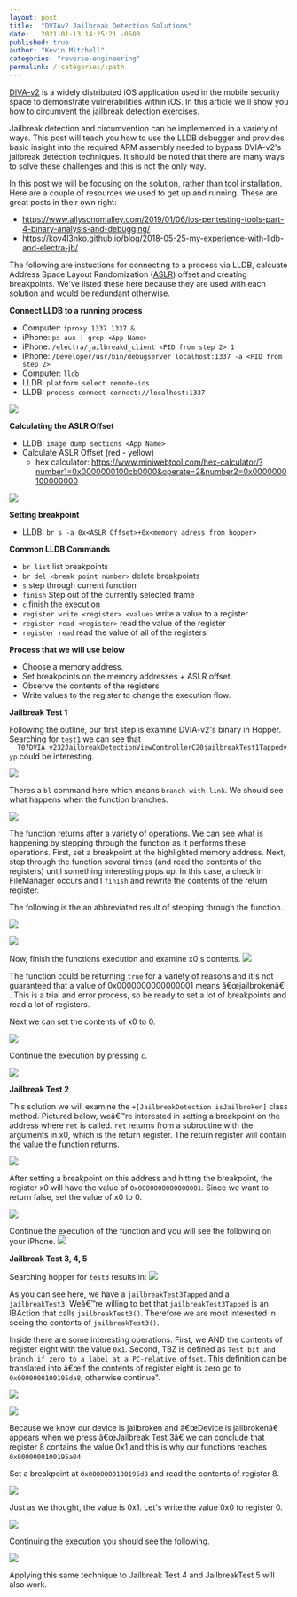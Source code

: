 ```yaml
---
layout: post
title:  "DVIAv2 Jailbreak Detection Solutions"
date:   2021-01-13 14:25:21 -0500
published: true
author: "Kevin Mitchell"
categories: "reverse-engineering"
permalink: /:categories/:path
---
```

[DIVA-v2](https://github.com/prateek147/DVIA-v2) is a widely distributed iOS application used in the mobile security space to demonstrate vulnerabilities within iOS. In this article we'll show you how to circumvent the jailbreak detection exercises. 

Jailbreak detection and circumvention can be implemented in a variety of ways. This post will teach you how to use the LLDB debugger and provides basic insight into the required ARM assembly needed to bypass DVIA-v2's jailbreak detection techniques. It should be noted that there are many ways to solve these challenges and this is not the only way.

In this post we will be focusing on the solution, rather than tool installation. Here are a couple of resources we used to get up and running. These are great posts in their own right:
- https://www.allysonomalley.com/2019/01/06/ios-pentesting-tools-part-4-binary-analysis-and-debugging/
- https://kov4l3nko.github.io/blog/2018-05-25-my-experience-with-lldb-and-electra-jb/

The following are instuctions for connecting to a process via LLDB, calcuate Address Space Layout Randomization ([ASLR](https://en.wikipedia.org/wiki/Address_space_layout_randomization)) offset and creating breakpoints. We've listed these here because they are used with each solution and would be redundant otherwise.  

**Connect LLDB to a running process**
- Computer: `iproxy 1337 1337 &`
- iPhone: `ps aux | grep <App Name>`
- iPhone: `/electra/jailbreakd_client <PID from step 2> 1`
- iPhone: `/Developer/usr/bin/debugserver localhost:1337 -a <PID from step 2>`
- Computer: `lldb` 
- LLDB: `platform select remote-ios`
- LLDB: `process connect connect://localhost:1337`

![](https://citadelsh.s3.amazonaws.com/prod/posts/images/c9d31369-d74f-5da6-bd81-2166e8536ac5.png)

**Calculating the ASLR Offset**
- LLDB: `image dump sections <App Name>`
- Calculate ASLR Offset (red - yellow)
    - hex calculator: https://www.miniwebtool.com/hex-calculator/?number1=0x0000000100cb0000&operate=2&number2=0x0000000100000000

![](https://citadelsh.s3.amazonaws.com/prod/posts/images/c916258c-5c98-54ab-8287-e599e86e80e1.png)

**Setting breakpoint**
- LLDB: `br s -a 0x<ASLR Offset>+0x<memory adress from hopper>`

**Common LLDB Commands**
- `br list` list breakpoints
- `br del <break point number>` delete breakpoints
- `s` step through current function 
- `finish` Step out of the currently selected frame
- `c` finish the execution 
- `register write <register> <value>` write a value to a register
- `register read <register>` read the value of the register 
- `register read` read the value of all of the registers 

**Process that we will use below**
- Choose a memory address.
- Set breakpoints on the memory addresses + ASLR offset. 
- Observe the contents of the registers 
- Write values to the register to change the execution flow.  

**Jailbreak Test 1**

Following the outline, our first step is examine DVIA-v2's binary in Hopper.  Searching for `test1` we can see that `__T07DVIA_v232JailbreakDetectionViewControllerC20jailbreakTest1Tappedyyp` could be interesting. 

![](https://citadelsh.s3.amazonaws.com/prod/posts/images/f7b49a8c-ab5a-5e0d-9c6b-35da08b6eb83.tiff)

Theres a `bl` command here which means `branch with link`. We should see what happens when the function branches. 

![](https://citadelsh.s3.amazonaws.com/prod/posts/images/e5a77949-dd0f-5f47-bbaa-2bf5d71223dd.tiff)

The function returns after a variety of operations. We can see what is happening by stepping through the function as it performs these operations. First, set a breakpoint at the highlighted memory address. Next, step through the function several times (and read the contents of the registers) until something interesting pops up. In this case, a check in FileManager occurs and I `finish` and rewrite the contents of the return register. 

The following is the an abbreviated result of stepping through the function. 

![](https://citadelsh.s3.amazonaws.com/prod/posts/images/088f6f70-da1c-5d61-bec1-c4dca6f6721f.tiff)

![](https://citadelsh.s3.amazonaws.com/prod/posts/images/7711a4ec-e7ac-57b5-bcf6-4346ea077fd6.tiff)

Now, finish the functions execution and examine x0's contents.
![](https://citadelsh.s3.amazonaws.com/prod/posts/images/2f0dd6ea-2b92-5f8e-be23-df225de80df6.tiff)

The function could be returning `true` for a variety of reasons and it's not guaranteed that a value of 0x0000000000000001 means â€œjailbrokenâ€ .  This is a trial and error process, so be ready to set a lot of breakpoints and read a lot of registers. 

Next we can set the contents of x0 to 0.

![](https://citadelsh.s3.amazonaws.com/prod/posts/images/14aca4a4-ee94-5285-9640-a1f3da2635fc.tiff)

Continue the execution by pressing `c`. 

![](https://citadelsh.s3.amazonaws.com/prod/posts/images/c9f375fc-a68b-51fa-ab49-e40dfb5e6069.jpeg)

**Jailbreak Test 2**

This solution we will examine the `+[JailbreakDetection isJailbroken]` class method. Pictured below, weâ€™re interested in setting a breakpoint on the address where `ret` is called. `ret` returns from a subroutine with the arguments in x0, which is the return register. The return register will contain the value the function returns.

![](https://citadelsh.s3.amazonaws.com/prod/posts/images/4b454a08-394b-5423-89cd-c45a9ff613df.png)

After setting a breakpoint on this address and hitting the breakpoint, the register x0 will have the value of `0x0000000000000001`. Since we want to return false, set the value of x0 to 0. 

![](https://citadelsh.s3.amazonaws.com/prod/posts/images/bcbf42dd-4dda-5694-941e-fe5af9fe7ea6.tiff)

Continue the execution of the function and you will see the following on your iPhone.
![](https://citadelsh.s3.amazonaws.com/prod/posts/images/68602c71-2858-5372-8670-9652fbe7ea1b.jpeg)

**Jailbreak Test 3, 4, 5**

Searching hopper for `test3` results in: 
![](https://citadelsh.s3.amazonaws.com/prod/posts/images/1726d143-66bb-52c0-8d0f-c7356395d424.tiff)

As you can see here, we have a `jailbreakTest3Tapped` and a `jailbreakTest3`. Weâ€™re willing to bet that `jailbreakTest3Tapped` is an IBAction that calls `jailbreakTest3()`. Therefore we are most interested in seeing the contents of `jailbreakTest3()`. 

Inside there are some interesting operations. First, we AND the contents of register eight with the value `0x1`. Second, TBZ is defined as `Test bit and branch if zero to a label at a PC-relative offset`. This definition can be translated into â€œif the contents of register eight is zero go to `0x0000000100195da8`, otherwise continue". 

![](https://citadelsh.s3.amazonaws.com/prod/posts/images/78b2a3da-ce7c-5b53-a5dd-6488d5e4ecf2.tiff)

![](https://citadelsh.s3.amazonaws.com/prod/posts/images/2b502faa-4006-5d7e-ad24-780223f043e0.tiff)

Because we know our device is jailbroken and â€œDevice is jailbrokenâ€  appears when we press â€œJailbreak Test 3â€  we can conclude that register 8 contains the value 0x1 and this is why our functions reaches `0x0000000100195a04`. 

Set a breakpoint at `0x0000000100195d8` and read the contents of register 8.

![](https://citadelsh.s3.amazonaws.com/prod/posts/images/b7bb15c1-def7-5ad8-a1ef-210a30e4692f.tiff)

Just as we thought, the value is 0x1. Let's write the value 0x0 to register 0. 

![](https://citadelsh.s3.amazonaws.com/prod/posts/images/7221049f-6849-5570-a520-d49bb41a9873.tiff)

Continuing the execution you should see the following.

![](https://citadelsh.s3.amazonaws.com/prod/posts/images/aa3f65de-3813-5231-94dd-69466a6ab7c8.jpeg)

Applying this same technique to Jailbreak Test 4 and JailbreakTest 5 will also work. 